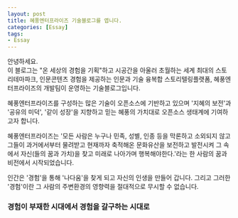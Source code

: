 ```yaml
---
layout: post
title: 혜풍엔터프라이즈 기술블로그를 엽니다.
categories: [Essay]
tags: 
- Essay
---
```


안녕하세요. 
<br>이 블로그는 "온 세상의 경험을 기획"하고 시공간을 아울러 초월하는 세계 최대의 스토리테마파크, 인문콘텐츠 경험을 제공하는 인문과 기술 융복합 스토리텔링플랫폼, 혜풍엔터프라이즈의 개발팀이 운영하는 기술블로그입니다.

혜풍엔터프라이즈를 구성하는 많은 기술이 오픈소스에 기반하고 있으며 '지혜의 보전'과 '공유의 미덕', '같이 성장'을 지향하고 믿는 혜풍의 가치대로 오픈소스 생태계에 기여하고자 합니다. 

혜풍엔터프라이즈는 '모든 사람은 누구나 민족, 성별, 인종 등을 막론하고 소외되지 않고 그들이 과거에서부터 물려받고 현재까자 축적해온 문화유산을 보전하고 발전시켜 그 속에서 자신(들의 꿈과 가치)을 찾고 미래로 나아가며 행복해야한다.'라는 한 사람의 꿈과 비전에서 시작되었습니다. 
 
인간은 '경험'을 통해 '나다움'을 찾게 되고 자신의 인생을 만들어 갑니다. 그리고 그러한 '경험'이란 그 사람의 주변환경의 영향력을 절대적으로 무시할 수 없습니다. 
<br>

### 경험이 부재한 시대에서 경험을 갈구하는 시대로

